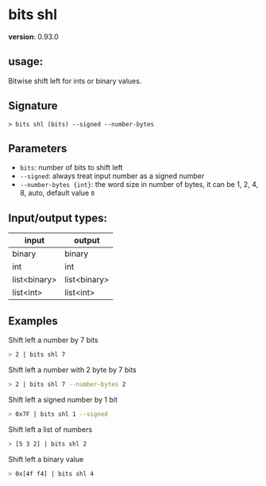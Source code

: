 # bits shl

**version**: 0.93.0

## **usage**:

Bitwise shift left for ints or binary values.

## Signature

`> bits shl (bits) --signed --number-bytes`

## Parameters

- `bits`: number of bits to shift left
- `--signed`: always treat input number as a signed number
- `--number-bytes {int}`: the word size in number of bytes, it can be 1, 2, 4, 8, auto, default value `8`

## Input/output types:

| input          | output         |
| -------------- | -------------- |
| binary         | binary         |
| int            | int            |
| list\<binary\> | list\<binary\> |
| list\<int\>    | list\<int\>    |

## Examples

Shift left a number by 7 bits

```bash
> 2 | bits shl 7
```

Shift left a number with 2 byte by 7 bits

```bash
> 2 | bits shl 7 --number-bytes 2
```

Shift left a signed number by 1 bit

```bash
> 0x7F | bits shl 1 --signed
```

Shift left a list of numbers

```bash
> [5 3 2] | bits shl 2
```

Shift left a binary value

```bash
> 0x[4f f4] | bits shl 4
```
